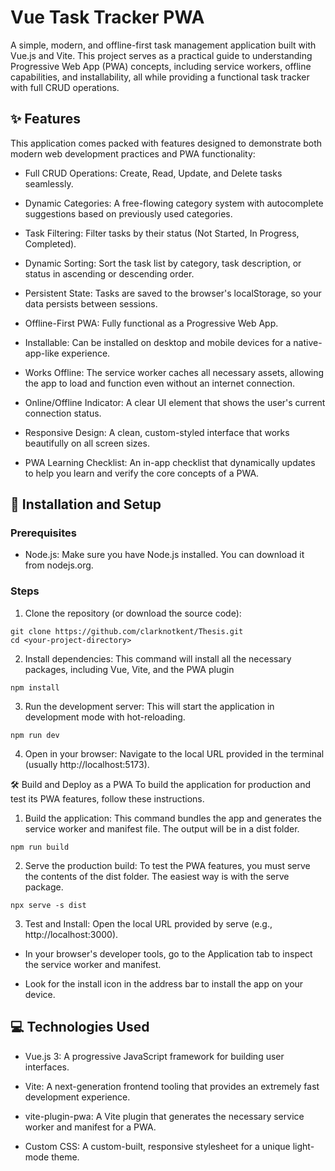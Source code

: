 #  Vue Task Tracker PWA
A simple, modern, and offline-first task management application built with Vue.js and Vite. This project serves as a practical guide to understanding Progressive Web App (PWA) concepts, including service workers, offline capabilities, and installability, all while providing a functional task tracker with full CRUD operations.


## ✨ Features 
This application comes packed with features designed to demonstrate both modern web development practices and PWA functionality:

- Full CRUD Operations: Create, Read, Update, and Delete tasks seamlessly.

- Dynamic Categories: A free-flowing category system with autocomplete suggestions based on previously used categories.

- Task Filtering: Filter tasks by their status (Not Started, In Progress, Completed).

- Dynamic Sorting: Sort the task list by category, task description, or status in ascending or descending order.

- Persistent State: Tasks are saved to the browser's localStorage, so your data persists between sessions.

- Offline-First PWA: Fully functional as a Progressive Web App.

- Installable: Can be installed on desktop and mobile devices for a native-app-like experience.

- Works Offline: The service worker caches all necessary assets, allowing the app to load and function even without an internet connection.

- Online/Offline Indicator: A clear UI element that shows the user's current connection status.

- Responsive Design: A clean, custom-styled interface that works beautifully on all screen sizes.

- PWA Learning Checklist: An in-app checklist that dynamically updates to help you learn and verify the core concepts of a PWA.


## 🚀 Installation and Setup

### Prerequisites
- Node.js: Make sure you have Node.js installed. You can download it from nodejs.org.

### Steps
1. Clone the repository (or download the source code):
```
git clone https://github.com/clarknotkent/Thesis.git
cd <your-project-directory>
```
2. Install dependencies:
This command will install all the necessary packages, including Vue, Vite, and the PWA plugin
```
npm install
```
3. Run the development server:
This will start the application in development mode with hot-reloading.
```
npm run dev
```
4. Open in your browser:
Navigate to the local URL provided in the terminal (usually http://localhost:5173).

🛠️ Build and Deploy as a PWA
To build the application for production and test its PWA features, follow these instructions.

1. Build the application:
This command bundles the app and generates the service worker and manifest file. The output will be in a dist folder.
```
npm run build
```
2. Serve the production build:
To test the PWA features, you must serve the contents of the dist folder. The easiest way is with the serve package.
```
npx serve -s dist
```
3. Test and Install:
Open the local URL provided by serve (e.g., http://localhost:3000).

- In your browser's developer tools, go to the Application tab to inspect the service worker and manifest.

- Look for the install icon in the address bar to install the app on your device.


## 💻 Technologies Used
- Vue.js 3: A progressive JavaScript framework for building user interfaces.

- Vite: A next-generation frontend tooling that provides an extremely fast development experience.

- vite-plugin-pwa: A Vite plugin that generates the necessary service worker and manifest for a PWA.

- Custom CSS: A custom-built, responsive stylesheet for a unique light-mode theme.
